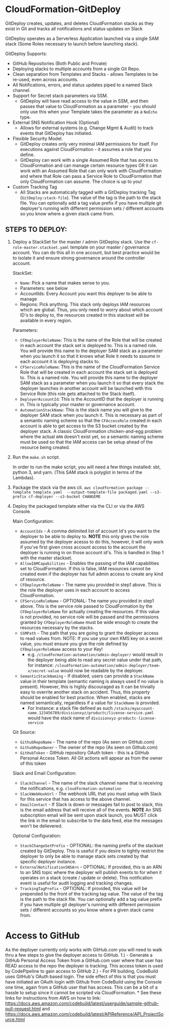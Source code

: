 
# CloudFormation-GitDeploy
GitDeploy creates, updates, and deletes CloudFormation stacks as they exist in Git and tracks all notifications and status updates on Slack

GitDeploy operates as a Serverless Application launched via a single SAM stack (Some Roles necessary to launch before launching stack).

GitDeploy Supports:
* GitHub Repositories (Both Public and Private)
* Deploying stacks to multiple accounts from a single Git Repo.
* Clean separation from Templates and Stacks - allows Templates to be re-used, even across accounts.
* All Notifications, errors, and status updates piped to a named Slack channel.
* Support for Secret stack parameters via SSM.
  * GitDeploy will have read access to the value in SSM, and then passes that value to CloudFormation as a parameter - you should only use this when your Template takes the parameter as a `NoEcho` type.
* External SNS Notification Hook (Optional)
  * Allows for external systems (e.g. Change Mgmt & Audit) to track events that GitDeploy has initiated. 
* Flexible Security Model.
  * GitDeploy creates only very minimal IAM permissions for itself. For executions against CloudFormation - it assumes a role that you define.
  * GitDeploy can work with a single Assumed Role that has access to CloudFormation and can manage certain resource types OR it can work with an Assumed Role that can only work with CloudFormation and where that Role can pass a Service Role to CloudFormation that only CloudFormation can assume. The choice is up to you!
* Custom Tracking Tag
  * All Stacks are automatically tagged with a GitDeploy tracking Tag (`GitDeploy:stack-file`). The value of the tag is the path to the stack file. You can optionally add a tag value prefix if you have multiple git deployer's running with different permission sets / different accounts so you know where a given stack came from.
 


## STEPS TO DEPLOY:
1.  Deploy a StackSet for the master / admin GitDeploy stack. Use the `cf-role-master.stackset.yaml` template on your master / governance account. You can do this all in one account, but best practice would be to isolate it and ensure strong governance around the controller account.

    StackSet:
    * `Name`: Pick a name that makes sense to you.
    * Parameters: see below
    * AccountIds: Every Account you want this deployer to be able to manage
    * Regions: Pick anything. This stack only deploys IAM resources which are global. Thus, you only need to worry about which account ID's to deploy to, the resources created in this stackset will be available in every region.
  
    Parameters: 
    * `CFDeployerRoleName`: This is the name of the Role that will be created in each account the stack set is deployed to. This is a named role. You will provide this name to the deployer SAM stack as a parameter when you launch it so that it knows what Role it needs to assume in each account it is deploying stacks to.
    * `CFServiceRoleName`: This is the name of the CloudFormation Service Role that will be created in each account the stack set is deployed to. This is a named role. You will provide this name to the deployer SAM stack as a parameter when you launch it so that every stack the deployer launches in another account will be launched with this Service Role (this role gets attached to the Stack itself).
    * `DeployerAccountId`: This is the AccountID that the deployer is running in. This is typically your master or governance account.
    * `AutomationStackName`: This is the stack name you will give to the deployer SAM stack when you launch it. This is necessary as part of a semantic naming scheme so that the `CFAccessRole` created in each account is able to get access to the S3 bucket created by the deployer stack. A classic CloudFormation chicken-and-egg problem where the actual `ARN` doesn't exist yet, so a semantic naming scheme must be used so that the IAM access can be setup ahead of the resource being created.

2.  Run the `make.sh` script.

    In order to run the make script, you will need a few things installed: sbt, python 3, and yarn. (This SAM stack is polyglot in terms of the Lambdas).

3. Package the stack via the aws cli. `aws cloudformation package --template template.yaml  --output-template-file packaged.yaml --s3-prefix cf-deployer --s3-bucket CHANGEME`

4. Deploy the packaged template either via the CLI or via the AWS Console.

    Main Configuration:
    * `AccountIds` - A comma delimited list of account Id's you want to the deployer to be able to deploy to. **NOTE** this only gives the role assumed by the deployer acesss to do this, however, it will only work if you've first given cross account access to the account the deployer is running in on those account id's. This is handled in Step 1 with the master stackset.
    * `AllowIAMCapabilities` - Enables the passing of the IAM capabilities set to CloudFormation. If this is false, IAM resources cannot be created even if the deployer has full admin access to create any kind of resource. 
    * `CFDeployerRoleName` - The name you provided in step1 above. This is the role the deployer uses in each account to access CloudFormation.
    * `CFServiceRoleName` - OPTIONAL: The name you provided in step1 above. This is the service role passed to CloudFormation by the `CFDeployerRoleName` for actually creating the resources. If this value is not provided, no service role will be passed and the permissions granted by `CFDeployerRoleName` must be wide enough to create the resources necessary by the stacks.
    * `SSMPath` - The path that you are going to grant the deployer access to read values from. NOTE: If you use your own KMS key on a secret value, you must ensure you give the role defined by `CFDeployerRoleName` access to your Key! 
      * e.g. `/cloudformation-automation/admin-deployer/` would result in the deployer being able to read any secret value under that path, for instance: `/cloudformation-automation/admin-deployer/team-x/secret-value` would now be readable by the deployer. 
    * `SemanticStackNaming` - If disabled, users can provide a `StackName` value in their template (semantic naming is always used if no value is present). However, this is highly discouraged as it can be trivially easy to overrite another stack on accident. Thus, this property should be enabled for best practice. When enabled, stacks are named semantically, regardless if a value for `StackName` is provided.
        * For Instance: a stack file defined as such `/stacks/myaccount-name.123456789/divisionxyz/productc/license-service.yaml` would have the stack name of `divisionxyz-productc-license-service`

    Git Source:
    * `GithubRepoName` - The name of the repo (As seen on GitHub.com)
    * `GithubRepoOwner` - The owner of the repo (As seen on Github.com)
    * `GitHubToken` - GitHub repository OAuth token - this is a GitHub Personal Access Token. All Git actions will appear as from the owner of this token
    
    Slack and Email Configuration:
    * `SlackChannel` - The name of the slack channel name that is receiving the notifications, e.g. `cloudformation-automation`
    * `SlackWebHookUrl` - The webhook URL that you must setup with Slack for this service that has access to the above channel.
    * `EmailContact` - If Slack is down or messages fail to post to slack, this is the email address that will receive all of the events. **NOTE** An SNS subscription email will be sent upon stack launch, you MUST click the link in the email to subscribe to the data feed, else the messages won't be delievered.
    
    Optional Configuration:
    * `StackChangeSetPrefix` - OPTIONAL: the naming prefix of the stackset created by GitDeploy. This is useful if you desire to tightly restrict the deployer to only be able to manage stack sets created by that specific deployer instance.
    * `ExternalNotificationSNSArn` - OPTIONAL: If provided, this is an ARN to an SNS topic where the deployer will publish events to for when it operates on a stack (create / update or delete). This notification event is useful for audit logging and tracking changes.
    * `TrackingTagPrefix` - OPTIONAL: If provided, this value will be prepended to the front of the tracking tag value. The value of the tag is the path to the stack file. You can optionally add a tag value prefix if you have multiple git deployer's running with different permission sets / different accounts so you know where a given stack came from.
 
 
 # Access to GitHub
 
 As the deployer currently only works with GitHub.com you will need to walk thru a few steps to give the deployer access to GitHub.
  1.) - Generate a GitHub Personal Access Token from a GitHub.com user where that user has READ access to the repo the deployer is tracking. This access token is used by CodePipeline to gain access to GitHub
  2.) - For PR building, CodeBuild uses GitHub's OAuth based login. The side effect of this is that you must have initiated an OAuth login with Github from CodeBuild using the Console one time, again from a GitHub user that has access. This can be a bit of a hassle to setup since it cannot be scripted via CloudFormation. 
    * See these links for instructions from AWS on how to link: https://docs.aws.amazon.com/codebuild/latest/userguide/sample-github-pull-request.html and https://docs.aws.amazon.com/codebuild/latest/APIReference/API_ProjectSource.html

 